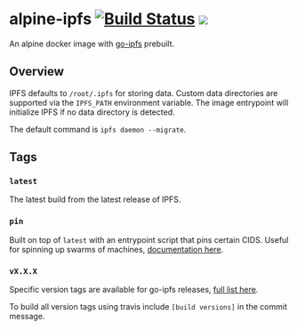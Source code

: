# alpine-ipfs [![Build Status](https://travis-ci.org/common-theory/alpine-ipfs.svg?branch=master)](https://travis-ci.org/common-theory/alpine-ipfs) [![](https://images.microbadger.com/badges/image/ctheory/alpine-ipfs.svg)](https://hub.docker.com/r/ctheory/alpine-ipfs/ "See docker hub for more information")

An alpine docker image with [go-ipfs](https://github.com/ipfs/go-ipfs) prebuilt.

## Overview

IPFS defaults to `/root/.ipfs` for storing data. Custom data directories are supported via the `IPFS_PATH` environment variable. The image entrypoint will initialize IPFS if no data directory is detected.

The default command is `ipfs daemon --migrate`.

## Tags

### `latest`

The latest build from the latest release of IPFS.

### `pin`

Built on top of `latest` with an entrypoint script that pins certain CIDS. Useful for spinning up swarms of machines, [documentation here](https://github.com/common-theory/alpine-ipfs/tree/master/pin).

### `vX.X.X`

Specific version tags are available for go-ipfs releases, [full list here](https://hub.docker.com/r/ctheory/alpine-ipfs/tags/).

To build all version tags using travis include `[build versions]` in the commit message.
